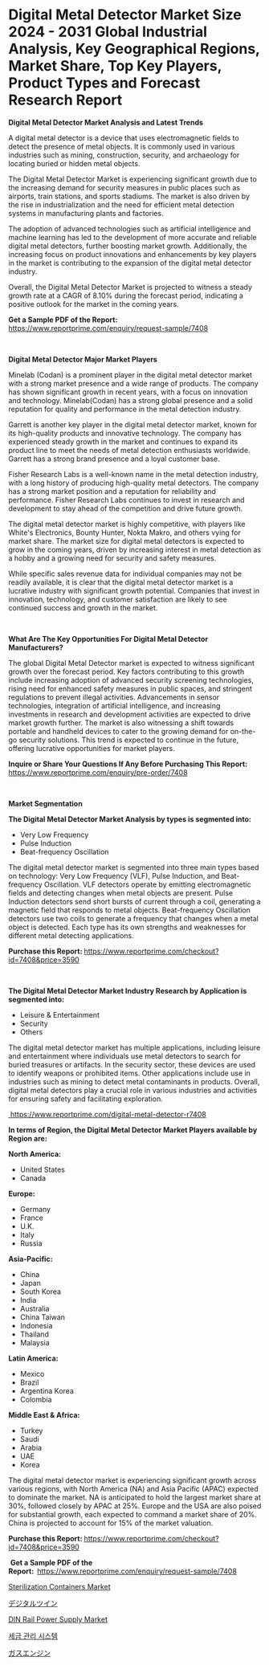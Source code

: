 <p><h1>Digital Metal Detector Market Size 2024 - 2031 Global Industrial Analysis, Key Geographical Regions, Market Share, Top Key Players, Product Types and Forecast Research Report</h1></p><p><strong>Digital Metal Detector Market Analysis and Latest Trends</strong></p>
<p><p>A digital metal detector is a device that uses electromagnetic fields to detect the presence of metal objects. It is commonly used in various industries such as mining, construction, security, and archaeology for locating buried or hidden metal objects.</p><p>The Digital Metal Detector Market is experiencing significant growth due to the increasing demand for security measures in public places such as airports, train stations, and sports stadiums. The market is also driven by the rise in industrialization and the need for efficient metal detection systems in manufacturing plants and factories.</p><p>The adoption of advanced technologies such as artificial intelligence and machine learning has led to the development of more accurate and reliable digital metal detectors, further boosting market growth. Additionally, the increasing focus on product innovations and enhancements by key players in the market is contributing to the expansion of the digital metal detector industry.</p><p>Overall, the Digital Metal Detector Market is projected to witness a steady growth rate at a CAGR of 8.10% during the forecast period, indicating a positive outlook for the market in the coming years.</p></p>
<p><strong>Get a Sample PDF of the Report:&nbsp;</strong> <a href="https://www.reportprime.com/enquiry/request-sample/7408">https://www.reportprime.com/enquiry/request-sample/7408</a></p>
<p>&nbsp;</p>
<p><strong>Digital Metal Detector Major Market Players</strong></p>
<p><p>Minelab (Codan) is a prominent player in the digital metal detector market with a strong market presence and a wide range of products. The company has shown significant growth in recent years, with a focus on innovation and technology. Minelab(Codan) has a strong global presence and a solid reputation for quality and performance in the metal detection industry.</p><p>Garrett is another key player in the digital metal detector market, known for its high-quality products and innovative technology. The company has experienced steady growth in the market and continues to expand its product line to meet the needs of metal detection enthusiasts worldwide. Garrett has a strong brand presence and a loyal customer base.</p><p>Fisher Research Labs is a well-known name in the metal detection industry, with a long history of producing high-quality metal detectors. The company has a strong market position and a reputation for reliability and performance. Fisher Research Labs continues to invest in research and development to stay ahead of the competition and drive future growth.</p><p>The digital metal detector market is highly competitive, with players like White's Electronics, Bounty Hunter, Nokta Makro, and others vying for market share. The market size for digital metal detectors is expected to grow in the coming years, driven by increasing interest in metal detection as a hobby and a growing need for security and safety measures.</p><p>While specific sales revenue data for individual companies may not be readily available, it is clear that the digital metal detector market is a lucrative industry with significant growth potential. Companies that invest in innovation, technology, and customer satisfaction are likely to see continued success and growth in the market.</p></p>
<p>&nbsp;</p>
<p><strong>What Are The Key Opportunities For Digital Metal Detector Manufacturers?</strong></p>
<p><p>The global Digital Metal Detector market is expected to witness significant growth over the forecast period. Key factors contributing to this growth include increasing adoption of advanced security screening technologies, rising need for enhanced safety measures in public spaces, and stringent regulations to prevent illegal activities. Advancements in sensor technologies, integration of artificial intelligence, and increasing investments in research and development activities are expected to drive market growth further. The market is also witnessing a shift towards portable and handheld devices to cater to the growing demand for on-the-go security solutions. This trend is expected to continue in the future, offering lucrative opportunities for market players.</p></p>
<p><strong>Inquire or Share Your Questions If Any Before Purchasing This Report:</strong> <a href="https://www.reportprime.com/enquiry/pre-order/7408">https://www.reportprime.com/enquiry/pre-order/7408</a></p>
<p>&nbsp;</p>
<p><strong>Market Segmentation</strong></p>
<p><strong>The Digital Metal Detector Market Analysis by types is segmented into:</strong></p>
<p><ul><li>Very Low Frequency</li><li>Pulse Induction</li><li>Beat-frequency Oscillation</li></ul></p>
<p><p>The digital metal detector market is segmented into three main types based on technology: Very Low Frequency (VLF), Pulse Induction, and Beat-frequency Oscillation. VLF detectors operate by emitting electromagnetic fields and detecting changes when metal objects are present. Pulse Induction detectors send short bursts of current through a coil, generating a magnetic field that responds to metal objects. Beat-frequency Oscillation detectors use two coils to generate a frequency that changes when a metal object is detected. Each type has its own strengths and weaknesses for different metal detecting applications.</p></p>
<p><strong>Purchase this Report:&nbsp;</strong><a href="https://www.reportprime.com/checkout?id=7408&price=3590">https://www.reportprime.com/checkout?id=7408&price=3590</a></p>
<p>&nbsp;</p>
<p><strong>The Digital Metal Detector Market Industry Research by Application is segmented into:</strong></p>
<p><ul><li>Leisure & Entertainment</li><li>Security</li><li>Others</li></ul></p>
<p><p>The digital metal detector market has multiple applications, including leisure and entertainment where individuals use metal detectors to search for buried treasures or artifacts. In the security sector, these devices are used to identify weapons or prohibited items. Other applications include use in industries such as mining to detect metal contaminants in products. Overall, digital metal detectors play a crucial role in various industries and activities for ensuring safety and facilitating exploration.</p></p>
<p><a href="https://www.reportprime.com/digital-metal-detector-r7408">&nbsp;https://www.reportprime.com/digital-metal-detector-r7408</a></p>
<p><strong>In terms of Region, the Digital Metal Detector Market Players available by Region are:</strong></p>
<p>
    <p> <strong> North America: </strong>
        <ul>
            <li>United States</li>
            <li>Canada</li>
        </ul>
        </p> 
    <p> <strong> Europe: </strong>
        <ul>
            <li>Germany</li>
            <li>France</li>
            <li>U.K.</li>
            <li>Italy</li>
            <li>Russia</li>
        </ul>
        </p> 
    <p> <strong> Asia-Pacific: </strong>
        <ul>
            <li>China</li>
            <li>Japan</li>
            <li>South Korea</li>
            <li>India</li>
            <li>Australia</li>
            <li>China Taiwan</li>
            <li>Indonesia</li>
            <li>Thailand</li>
            <li>Malaysia</li>
        </ul>
        </p> 
    <p> <strong> Latin America: </strong>
        <ul>
            <li>Mexico</li>
            <li>Brazil</li>
            <li>Argentina Korea</li>
            <li>Colombia</li>
        </ul>
        </p> 
    <p> <strong> Middle East & Africa: </strong>
        <ul>
            <li>Turkey</li>
            <li>Saudi</li>
            <li>Arabia</li>
            <li>UAE</li>
            <li>Korea</li>
        </ul>
    </p>
    </p>
<p><p>The digital metal detector market is experiencing significant growth across various regions, with North America (NA) and Asia Pacific (APAC) expected to dominate the market. NA is anticipated to hold the largest market share at 30%, followed closely by APAC at 25%. Europe and the USA are also poised for substantial growth, each expected to command a market share of 20%. China is projected to account for 15% of the market valuation.</p></p>
<p><strong>Purchase this Report: </strong><a href="https://www.reportprime.com/checkout?id=7408&price=3590">https://www.reportprime.com/checkout?id=7408&price=3590</a></p>
<p>&nbsp;<strong>Get a Sample PDF of the Report:&nbsp;&nbsp;</strong><a href="https://www.reportprime.com/enquiry/request-sample/7408">https://www.reportprime.com/enquiry/request-sample/7408</a></p>
<p><strong></strong></p>
<p><p><a href="https://github.com/globismark/Market-Research-Report-List-3/blob/main/sterilization-containers-market.md">Sterilization Containers Market</a></p><p><a href="https://github.com/JerelSchulit20231/Market-Research-Report-List-1/blob/main/431732576449.md">デジタルツイン</a></p><p><a href="https://github.com/prosalinda88/Market-Research-Report-List-4/blob/main/din-rail-power-supply-market.md">DIN Rail Power Supply Market</a></p><p><a href="https://github.com/durgin521/Market-Research-Report-List-1/blob/main/294889472216.md">세금 관리 시스템</a></p><p><a href="https://github.com/NovaStamm2023/Market-Research-Report-List-1/blob/main/196324976448.md">ガスエンジン</a></p></p>